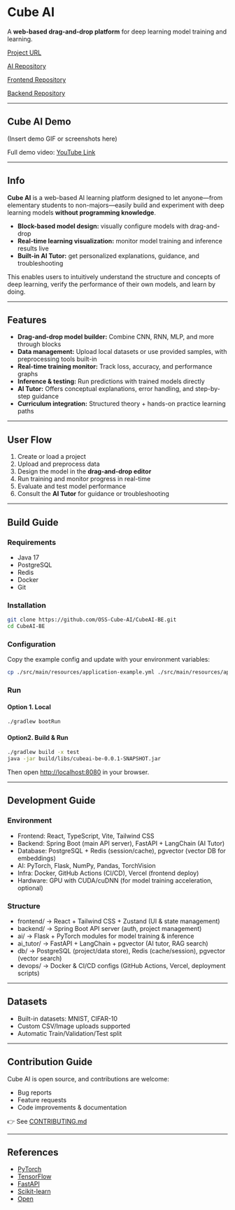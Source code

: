 

# **Cube AI**





A **web-based drag-and-drop platform** for deep learning model training and learning.

[Project URL](https://4th-security-cube-ai-fe.vercel.app/editor)

[AI Repository](https://github.com/DguFarmSystem/4th-AI-CubeAI-AI)

[Frontend Repository](https://github.com/DguFarmSystem/4th-security-CubeAI-FE)

[Backend Repository](https://github.com/DguFarmSystem/4th-security-CubeAI-BE)

---

## **Cube AI Demo**

(Insert demo GIF or screenshots here)

Full demo video: [YouTube Link](https://youtube.com/)

---

## **Info**

**Cube AI** is a web-based AI learning platform designed to let anyone—from elementary students to non-majors—easily build and experiment with deep learning models **without programming knowledge**.

- **Block-based model design:** visually configure models with drag-and-drop
- **Real-time learning visualization:** monitor model training and inference results live
- **Built-in AI Tutor:** get personalized explanations, guidance, and troubleshooting

This enables users to intuitively understand the structure and concepts of deep learning, verify the performance of their own models, and learn by doing.

---

## **Features**

- **Drag-and-drop model builder:** Combine CNN, RNN, MLP, and more through blocks
- **Data management:** Upload local datasets or use provided samples, with preprocessing tools built-in
- **Real-time training monitor:** Track loss, accuracy, and performance graphs
- **Inference & testing:** Run predictions with trained models directly
- **AI Tutor:** Offers conceptual explanations, error handling, and step-by-step guidance
- **Curriculum integration:** Structured theory + hands-on practice learning paths

---

## **User Flow**

1. Create or load a project
2. Upload and preprocess data
3. Design the model in the **drag-and-drop editor**
4. Run training and monitor progress in real-time
5. Evaluate and test model performance
6. Consult the **AI Tutor** for guidance or troubleshooting

---

## **Build Guide**

### **Requirements**

- Java 17
- PostgreSQL
- Redis
- Docker
- Git

### **Installation**

```bash
git clone https://github.com/OSS-Cube-AI/CubeAI-BE.git
cd CubeAI-BE
```

### **Configuration**

Copy the example config and update with your environment variables:

```bash
cp ./src/main/resources/application-example.yml ./src/main/resources/application.yml
```

### **Run**

#### Option 1. Local
```bash
./gradlew bootRun
```

#### Option2. Build & Run
```bash
./gradlew build -x test
java -jar build/libs/cubeai-be-0.0.1-SNAPSHOT.jar
```

Then open [http://localhost:8080](http://localhost:8080/) in your browser.

---

## **Development Guide**

### **Environment**
- Frontend: React, TypeScript, Vite, Tailwind CSS
- Backend: Spring Boot (main API server), FastAPI + LangChain (AI Tutor)
- Database: PostgreSQL + Redis (session/cache), pgvector (vector DB for embeddings)
- AI: PyTorch, Flask, NumPy, Pandas, TorchVision
- Infra: Docker, GitHub Actions (CI/CD), Vercel (frontend deploy)
- Hardware: GPU with CUDA/cuDNN (for model training acceleration, optional)

### **Structure**
- frontend/ → React + Tailwind CSS + Zustand (UI & state management)
- backend/ → Spring Boot API server (auth, project management)
- ai/ → Flask + PyTorch modules for model training & inference
- ai_tutor/ → FastAPI + LangChain + pgvector (AI tutor, RAG search)
- db/ → PostgreSQL (project/data store), Redis (cache/session), pgvector (vector search)
- devops/ → Docker & CI/CD configs (GitHub Actions, Vercel, deployment scripts)

---

## **Datasets**

- Built-in datasets: MNIST, CIFAR-10
- Custom CSV/Image uploads supported
- Automatic Train/Validation/Test split

---

## **Contribution Guide**

Cube AI is open source, and contributions are welcome:

- Bug reports
- Feature requests
- Code improvements & documentation

👉 See [CONTRIBUTING.md](https://github.com/DguFarmSystem/4th-security-CubeAI-BE/blob/main/CONTRIBUTING.md)


---

## **References**

- [PyTorch](https://pytorch.org/)
- [TensorFlow](https://www.tensorflow.org/)
- [FastAPI](https://fastapi.tiangolo.com/)
- [Scikit-learn](https://scikit-learn.org/)
- [Open](https://opencv.org/)
